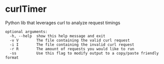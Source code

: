 # curlTimer
Python lib that leverages curl to analyze request timings
```
optional arguments:
  -h, --help  show this help message and exit
  -v V        The file containing the valid curl request 
  -i I        The file containing the invalid curl request 
  -r R        The amount of requests you would like to run 
  -ss         Use this flag to modify output to a copy/paste friendly format 
```
